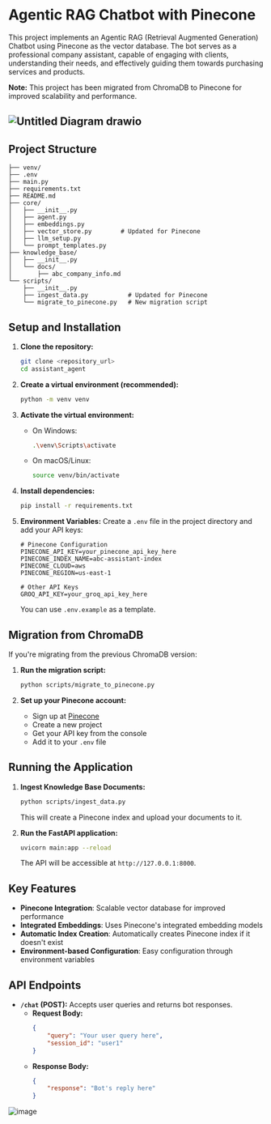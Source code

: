 # Agentic RAG Chatbot with Pinecone

This project implements an Agentic RAG (Retrieval Augmented Generation) Chatbot using Pinecone as the vector database. The bot serves as a professional company assistant, capable of engaging with clients, understanding their needs, and effectively guiding them towards purchasing services and products.

**Note:** This project has been migrated from ChromaDB to Pinecone for improved scalability and performance.

## ![Untitled Diagram drawio](https://github.com/user-attachments/assets/6bf29358-d947-4904-acda-d2d072ffa83f)

## Project Structure

```
├── venv/
├── .env
├── main.py
├── requirements.txt
├── README.md
├── core/
│   ├── __init__.py
│   ├── agent.py
│   ├── embeddings.py
│   ├── vector_store.py        # Updated for Pinecone
│   ├── llm_setup.py
│   └── prompt_templates.py
├── knowledge_base/
│   ├── __init__.py
│   └── docs/
│       ├── abc_company_info.md
└── scripts/
    ├── __init__.py
    ├── ingest_data.py           # Updated for Pinecone
    └── migrate_to_pinecone.py   # New migration script
```

## Setup and Installation

1.  **Clone the repository:**
    ```bash
    git clone <repository_url>
    cd assistant_agent
    ```

2.  **Create a virtual environment (recommended):**
    ```bash
    python -m venv venv
    ```

3.  **Activate the virtual environment:**
    *   On Windows:
        ```bash
        .\venv\Scripts\activate
        ```
    *   On macOS/Linux:
        ```bash
        source venv/bin/activate
        ```

4.  **Install dependencies:**
    ```bash
    pip install -r requirements.txt
    ```

5.  **Environment Variables:**
    Create a `.env` file in the project directory and add your API keys:
    ```
    # Pinecone Configuration
    PINECONE_API_KEY=your_pinecone_api_key_here
    PINECONE_INDEX_NAME=abc-assistant-index
    PINECONE_CLOUD=aws
    PINECONE_REGION=us-east-1
    
    # Other API Keys
    GROQ_API_KEY=your_groq_api_key_here
    ```
    
    You can use `.env.example` as a template.

## Migration from ChromaDB

If you're migrating from the previous ChromaDB version:

1.  **Run the migration script:**
    ```bash
    python scripts/migrate_to_pinecone.py
    ```

2.  **Set up your Pinecone account:**
    - Sign up at [Pinecone](https://www.pinecone.io/)
    - Create a new project
    - Get your API key from the console
    - Add it to your `.env` file

## Running the Application

1.  **Ingest Knowledge Base Documents:**
    ```bash
    python scripts/ingest_data.py
    ```
    
    This will create a Pinecone index and upload your documents to it.

2.  **Run the FastAPI application:**
    ```bash
    uvicorn main:app --reload
    ```

    The API will be accessible at `http://127.0.0.1:8000`.

## Key Features

- **Pinecone Integration**: Scalable vector database for improved performance
- **Integrated Embeddings**: Uses Pinecone's integrated embedding models
- **Automatic Index Creation**: Automatically creates Pinecone index if it doesn't exist
- **Environment-based Configuration**: Easy configuration through environment variables

## API Endpoints

*   **`/chat` (POST):** Accepts user queries and returns bot responses.
    *   **Request Body:**
        ```json
        {
            "query": "Your user query here",
            "session_id": "user1"
        }
        ```
    *   **Response Body:**
        ```json
        {
            "response": "Bot's reply here"
        }
        ```

![image](https://github.com/user-attachments/assets/82f59fab-fded-435f-8942-269ca8dbe58f)

